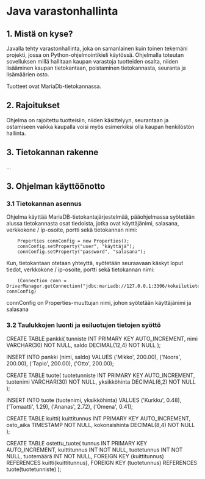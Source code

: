 # Java varastonhallinta

## 1. Mistä on kyse?

Javalla tehty varastonhallinta, joka on samanlainen kuin toinen tekemäni projekti, jossa on Python-ohjelmointikieli käytössä. Ohjelmalla toteutan sovelluksen millä hallitaan kaupan varastoja tuotteiden osalta, niiden lisääminen kaupan tietokantaan, poistaminen tietokannasta, seuranta ja lisämäärien osto.

Tuotteet ovat MariaDb-tietokannassa.

## 2. Rajoitukset

Ohjelma on rajoitettu tuotteisiin, niiden käsittelyyn, seurantaan ja ostamiseen vaikka kaupalla voisi myös esimerkiksi olla kaupan henkilöstön hallinta.

## 3. Tietokannan rakenne

...

## 3. Ohjelman käyttöönotto

### 3.1 Tietokannan asennus

Ohjelma käyttää MariaDB-tietokantajärjestelmää, pääohjelmassa syötetään alussa tietokannasta osat tiedoista, jotka ovat käyttäjänimi, salasana, verkkokone / ip-osoite, portti sekä tietokannan nimi:

	    Properties connConfig = new Properties();
        connConfig.setProperty("user", "käyttäjä");
        connConfig.setProperty("password", "salasana");
        
Kun, tietokantaan otetaan yhteyttä, syötetään seuraavaan käskyt loput tiedot, verkkokone / ip-osoite, portti sekä tietokannan nimi:

		(Connection conn = DriverManager.getConnection("jdbc:mariadb://127.0.0.1:3306/kokeilutietokanta", connConfig)
		
connConfig on Properties-muuttujan nimi, johon syötetään käyttäjänimi ja salasana

### 3.2 Taulukkojen luonti ja esiluotujen tietojen syöttö

CREATE TABLE pankki(
tunniste INT PRIMARY KEY AUTO_INCREMENT,
nimi VARCHAR(30) NOT NULL,
saldo DECIMAL(12,4) NOT NULL
);

INSERT INTO pankki (nimi, saldo)
VALUES
('Mikko', 200.00),
('Noora', 200.00),
('Tapio', 200.00),
('Otto', 200.00);

CREATE TABLE tuote(
tuotetunniste INT PRIMARY KEY AUTO_INCREMENT,
tuotenimi VARCHAR(30) NOT NULL,
yksikköhinta DECIMAL(6,2) NOT NULL
);

INSERT INTO tuote (tuotenimi, yksikköhinta)
VALUES
('Kurkku', 0.48),
('Tomaatti', 1.29),
('Ananas', 2.72),
('Omena', 0.41);

CREATE TABLE kuitti(
kuittitunnus INT PRIMARY KEY AUTO_INCREMENT,
osto_aika TIMESTAMP NOT NULL,
kokonaishinta DECIMAL(8,4) NOT NULL
);

CREATE TABLE ostettu_tuote(
tunnus INT PRIMARY KEY AUTO_INCREMENT,
kuittitunnus INT NOT NULL,
tuotetunnus INT NOT NULL,
tuotemäärä INT NOT NULL,
FOREIGN KEY (kuittitunnus) REFERENCES kuitti(kuittitunnus),
FOREIGN KEY (tuotetunnus) REFERENCES tuote(tuotetunniste)
);
